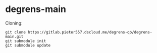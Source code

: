 # degrens-main

Cloning:

```
git clone https://gitlab.pieter557.dscloud.me/degrens-qb/degrens-main.git
git submodule init
git submodule update
```

